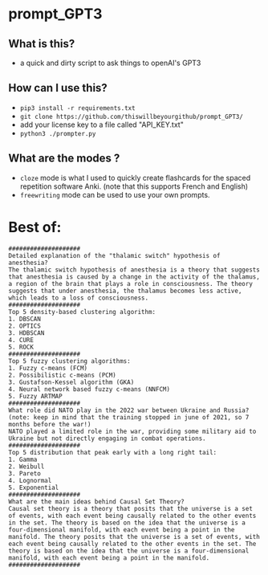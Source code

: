 # prompt_GPT3

## What is this?
* a quick and dirty script to ask things to openAI's GPT3

## How can I use this?
* `pip3 install -r requirements.txt`
* `git clone https://github.com/thiswillbeyourgithub/prompt_GPT3/`
* add your license key to a file called "API_KEY.txt"
* `python3 ./prompter.py`

## What are the modes ?
* `cloze` mode is what I used to quickly create flashcards for the spaced repetition software Anki. (note that this supports French and English)
* `freewriting` mode can be used to use your own prompts.


# Best of:
```
####################
Detailed explanation of the "thalamic switch" hypothesis of anesthesia?
The thalamic switch hypothesis of anesthesia is a theory that suggests that anesthesia is caused by a change in the activity of the thalamus, a region of the brain that plays a role in consciousness. The theory suggests that under anesthesia, the thalamus becomes less active, which leads to a loss of consciousness.
####################
Top 5 density-based clustering algorithm:
1. DBSCAN
2. OPTICS
3. HDBSCAN
4. CURE
5. ROCK
####################
Top 5 fuzzy clustering algorithms:
1. Fuzzy c-means (FCM)
2. Possibilistic c-means (PCM)
3. Gustafson-Kessel algorithm (GKA)
4. Neural network based fuzzy c-means (NNFCM)
5. Fuzzy ARTMAP
####################
What role did NATO play in the 2022 war between Ukraine and Russia? (note: keep in mind that the training stopped in june of 2021, so 7 months before the war!)
NATO played a limited role in the war, providing some military aid to Ukraine but not directly engaging in combat operations.
####################
Top 5 distribution that peak early with a long right tail:
1. Gamma
2. Weibull
3. Pareto
4. Lognormal
5. Exponential
####################
What are the main ideas behind Causal Set Theory?
Causal set theory is a theory that posits that the universe is a set of events, with each event being causally related to the other events in the set. The theory is based on the idea that the universe is a four-dimensional manifold, with each event being a point in the manifold. The theory posits that the universe is a set of events, with each event being causally related to the other events in the set. The theory is based on the idea that the universe is a four-dimensional manifold, with each event being a point in the manifold.
####################

```
